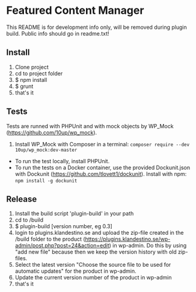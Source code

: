 # Featured Content Manager

This README is for development info only, will be removed during plugin build. Public info should go in readme.txt!

## Install
1. Clone project
2. cd to project folder
3. $ npm install
4. $ grunt
5. that's it

## Tests
Tests are runned with PHPUnit and with mock objects by WP_Mock (https://github.com/10up/wp_mock).
1. Install WP_Mock with Composer in a terminal: ```composer require --dev 10up/wp_mock:dev-master```

* To run the test locally, install PHPUnit.
* To run the tests on a Docker container, use the provided Dockunit.json with Dockunit (https://github.com/tlovett1/dockunit). Install with npm: ```npm install -g dockunit```

## Release
1. Install the build script 'plugin-build' in your path
2. cd to /build
3. $ plugin-build [version number, eg 0.3]
4. login to plugins.klandestino.se and upload the zip-file created in the /build folder to the product (https://plugins.klandestino.se/wp-admin/post.php?post=24&action=edit) in wp-admin. Do this by using "add new file" because then we keep the version history with old zip-files.
5. Select the latest version "Choose the source file to be used for automatic updates" for the product in wp-admin.
6. Update the current version number of the product in wp-admin
7. that's it
